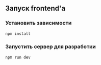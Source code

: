 ## Запуск frontend'а

### Установить зависимости
```sh
npm install
```

### Запустить сервер для разработки

```sh
npm run dev
```
